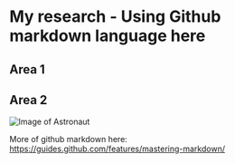 # My research - Using Github markdown language here

## Area 1


## Area 2


![Image of Astronaut](https://unsplash.com/photos/OLlj17tUZnU/download?force=true&w=640)

More of github markdown here: https://guides.github.com/features/mastering-markdown/
